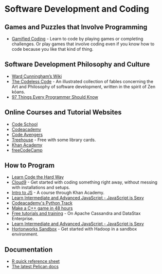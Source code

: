 # Software Development and Coding

## Games and Puzzles that Involve Programming

* [Gamified Coding](gamified-coding.md) - Learn to code by playing games or completing challenges. Or play games that involve coding even if you know how to code because you like that kind of thing.

## Software Development Philosophy and Culture

* [Ward Cunningham’s Wiki](http://c2.com/cgi/wiki)
* [The Codeless Code](http://thecodelesscode.com/contents) - An illustrated collection of fables
concerning the Art and Philosophy of software development, written in the spirit of Zen kōans.
* [97 Things Every Programmer Should Know](http://programmer.97things.oreilly.com/wiki/index.php/Contributions_Appearing_in_the_Book)

## Online Courses and Tutorial Websites

* [Code School](https://www.codeschool.com/)
* [Codeacademy](http://www.codecademy.com/)
* [Code Avengers](http://www.codeavengers.com/#looking)
* [Treehouse](http://teamtreehouse.com/) - Free with some library cards.
* [Khan Academy](https://www.khanacademy.org/)
* [freeCodeCamp](https://www.freecodecamp.org/news/)

## How to Program

* [Learn Code the Hard Way](https://learncodethehardway.org/)
* [Cloud9](https://c9.io/) - Get started with coding something right away, without messing with installations and setups.
* [Intro to JS](https://www.khanacademy.org/computing/cs/programming) - A course through Khan Academy.
* [Learn Intermediate and Advanced JavaScript - JavaScript is Sexy](http://javascriptissexy.com/learn-intermediate-and-advanced-javascript/)
* [Codeacademy's Python Track](http://www.codecademy.com/tracks/python)
* [Make a C++ game in 48 hours](http://www.cprogramming.com/tutorial/game_programming/same_game_part1.html)
* [Free tutorials and training](http://academy.datastax.com) - On Apache Cassandra and DataStax Enterprise.
* [Learn Intermediate and Advanced JavaScript - JavaScript is Sexy](http://javascriptissexy.com/learn-intermediate-and-advanced-javascript/)
* [Hortonworks Sandbox](http://hortonworks.com/products/hortonworks-sandbox/) - Get started with Hadoop in a sandbox environment.

## Documentation

* [R quick reference sheet](http://cran.r-project.org/doc/contrib/Short-refcard.pdf)
* [The latest Pelican docs](http://docs.getpelican.com/en/latest/)
